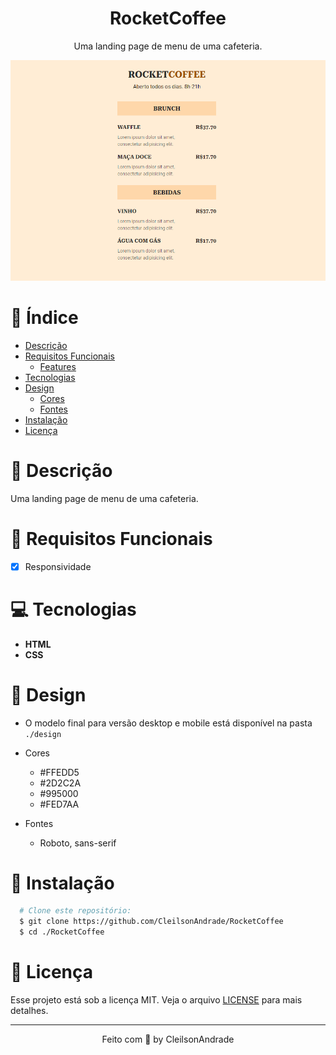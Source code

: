 <div align="center">
  <h1>RocketCoffee</h1>
  <p>Uma landing page de menu de uma cafeteria.</p>
  <img src="./design/desktop.png" alt="Logo" width="800">
</div>

# 📒 Índice
* [Descrição](#descrição)
* [Requisitos Funcionais](#requisitos)
  * [Features](#features)
* [Tecnologias](#tecnologias)
* [Design](#design)
  * [Cores](#cores)
  * [Fontes](#fontes)
* [Instalação](#instalação)
* [Licença](#licença)

# 📃 <span id="descrição">Descrição</span>
Uma landing page de menu de uma cafeteria.

# 📌 <span id="requisitos">Requisitos Funcionais</span>
- [x] Responsividade<br>

# 💻 <span id="tecnologias">Tecnologias</span>
- **HTML**
- **CSS**

# 🎨 <span id="design">Design</span>
- O modelo final para versão desktop e mobile está disponível na pasta `./design`

- <span id="cores">Cores<br></span>
  * #FFEDD5<br>
  * #2D2C2A<br>
  * #995000<br>
  * #FED7AA<br>

- <span id="fontes">Fontes<br></span>
  * Roboto, sans-serif

# 🚀 <span id="instalação">Instalação</span>
```bash
  # Clone este repositório:
  $ git clone https://github.com/CleilsonAndrade/RocketCoffee
  $ cd ./RocketCoffee
```

# 📝 <span id="licença">Licença</span>
Esse projeto está sob a licença MIT. Veja o arquivo [LICENSE](LICENSE) para mais detalhes.

---

<p align="center">
  Feito com 💜 by CleilsonAndrade
</p>